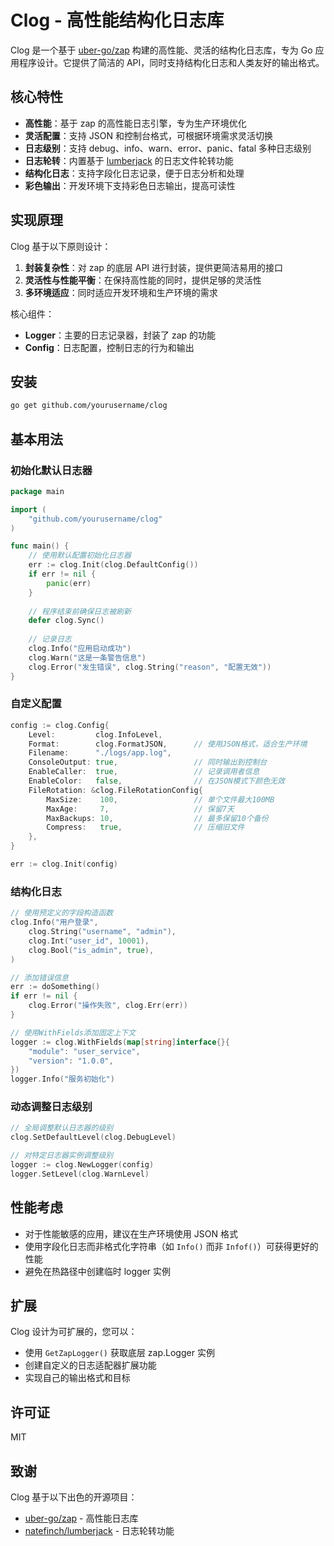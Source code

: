 # Clog - 高性能结构化日志库

Clog 是一个基于 [uber-go/zap](https://github.com/uber-go/zap) 构建的高性能、灵活的结构化日志库，专为 Go 应用程序设计。它提供了简洁的 API，同时支持结构化日志和人类友好的输出格式。

## 核心特性

- **高性能**：基于 zap 的高性能日志引擎，专为生产环境优化
- **灵活配置**：支持 JSON 和控制台格式，可根据环境需求灵活切换
- **日志级别**：支持 debug、info、warn、error、panic、fatal 多种日志级别
- **日志轮转**：内置基于 [lumberjack](https://github.com/natefinch/lumberjack) 的日志文件轮转功能
- **结构化日志**：支持字段化日志记录，便于日志分析和处理
- **彩色输出**：开发环境下支持彩色日志输出，提高可读性

## 实现原理

Clog 基于以下原则设计：

1. **封装复杂性**：对 zap 的底层 API 进行封装，提供更简洁易用的接口
2. **灵活性与性能平衡**：在保持高性能的同时，提供足够的灵活性
3. **多环境适应**：同时适应开发环境和生产环境的需求

核心组件：

- **Logger**：主要的日志记录器，封装了 zap 的功能
- **Config**：日志配置，控制日志的行为和输出

## 安装

```bash
go get github.com/yourusername/clog
```

## 基本用法

### 初始化默认日志器

```go
package main

import (
    "github.com/yourusername/clog"
)

func main() {
    // 使用默认配置初始化日志器
    err := clog.Init(clog.DefaultConfig())
    if err != nil {
        panic(err)
    }
    
    // 程序结束前确保日志被刷新
    defer clog.Sync()
    
    // 记录日志
    clog.Info("应用启动成功")
    clog.Warn("这是一条警告信息")
    clog.Error("发生错误", clog.String("reason", "配置无效"))
}
```

### 自定义配置

```go
config := clog.Config{
    Level:         clog.InfoLevel,
    Format:        clog.FormatJSON,      // 使用JSON格式，适合生产环境
    Filename:      "./logs/app.log",
    ConsoleOutput: true,                 // 同时输出到控制台
    EnableCaller:  true,                 // 记录调用者信息
    EnableColor:   false,                // 在JSON模式下颜色无效
    FileRotation: &clog.FileRotationConfig{
        MaxSize:    100,                 // 单个文件最大100MB
        MaxAge:     7,                   // 保留7天
        MaxBackups: 10,                  // 最多保留10个备份
        Compress:   true,                // 压缩旧文件
    },
}

err := clog.Init(config)
```

### 结构化日志

```go
// 使用预定义的字段构造函数
clog.Info("用户登录", 
    clog.String("username", "admin"),
    clog.Int("user_id", 10001),
    clog.Bool("is_admin", true),
)

// 添加错误信息
err := doSomething()
if err != nil {
    clog.Error("操作失败", clog.Err(err))
}

// 使用WithFields添加固定上下文
logger := clog.WithFields(map[string]interface{}{
    "module": "user_service",
    "version": "1.0.0",
})
logger.Info("服务初始化")
```

### 动态调整日志级别

```go
// 全局调整默认日志器的级别
clog.SetDefaultLevel(clog.DebugLevel)

// 对特定日志器实例调整级别
logger := clog.NewLogger(config)
logger.SetLevel(clog.WarnLevel)
```

## 性能考虑

- 对于性能敏感的应用，建议在生产环境使用 JSON 格式
- 使用字段化日志而非格式化字符串（如 `Info()` 而非 `Infof()`）可获得更好的性能
- 避免在热路径中创建临时 logger 实例

## 扩展

Clog 设计为可扩展的，您可以：

- 使用 `GetZapLogger()` 获取底层 zap.Logger 实例
- 创建自定义的日志适配器扩展功能
- 实现自己的输出格式和目标

## 许可证

MIT

## 致谢

Clog 基于以下出色的开源项目：

- [uber-go/zap](https://github.com/uber-go/zap) - 高性能日志库
- [natefinch/lumberjack](https://github.com/natefinch/lumberjack) - 日志轮转功能
